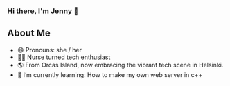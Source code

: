### Hi there, I'm Jenny 👋

## About Me

- 😄 Pronouns: she / her
- 👩‍⚕️ Nurse turned tech enthusiast
- 🌎 From Orcas Island, now embracing the vibrant tech scene in Helsinki.
- 🌱 I’m currently learning: How to make my own web server in c++


<!--
**jboucher154/jboucher154** is a ✨ _special_ ✨ repository because its `README.md` (this file) appears on your GitHub profile.

Here are some ideas to get you started:

- 🔭 I’m currently working on ...
- 👯 I’m looking to collaborate on ...
- 🤔 I’m looking for help with ...
- 💬 Ask me about ...
- 📫 How to reach me: ...
- ⚡ Fun fact: ...
-->
